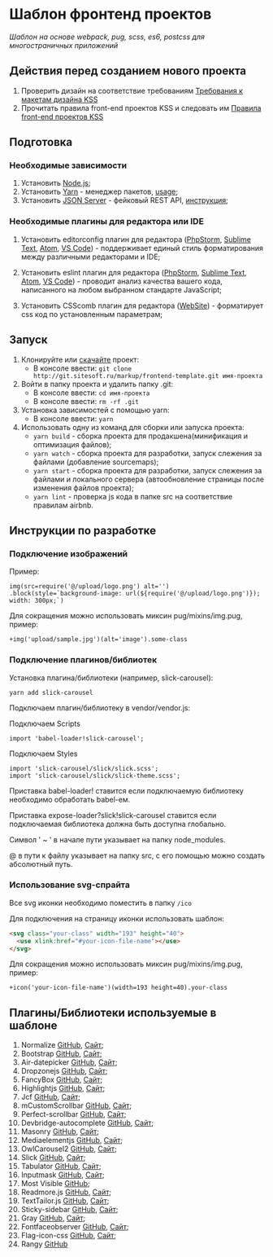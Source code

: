 # Шаблон фронтенд проектов

_Шаблон на основе webpack, pug, scss, es6, postcss для многостраничных приложений_

## Действия перед созданием нового проекта

1.  Проверить дизайн на соответствие требованиям [Требования к макетам дизайна KSS](https://docs.google.com/document/d/1DrQdRloEhhvfxCblvDui9ENhLd6nLcTH1HaYMp0Z8fQ/edit?usp=sharing)
2.  Прочитать правила front-end проектов KSS и следовать им [Правила front-end проектов KSS](https://docs.google.com/document/d/1t-LmUuQL9MmftZR6g3pngkdRn2TTGBfkLYivJuvIutY/edit?usp=sharing)

## Подготовка

### Необходимые зависимости

1.  Установить [Node.js](https://nodejs.org/en/);
2.  Установить [Yarn](https://yarnpkg.com/lang/en/) - менеджер пакетов, [usage](https://yarnpkg.com/en/docs/usage);
3.  Установить [JSON Server](https://github.com/typicode/json-server) - фейковый REST API, [инструкция](https://ruseller.com/lessons.php?rub=32&id=2842);

### Необходимые плагины для редактора или IDE

1.  Установить editorconfig плагин для редактора ([PhpStorm](https://plugins.jetbrains.com/plugin/7294-editorconfig), [Sublime Text](https://packagecontrol.io/packages/EditorConfig), [Atom](https://atom.io/packages/linter-eslint), [VS Code](https://marketplace.visualstudio.com/items?itemName=EditorConfig.EditorConfig)) - поддерживает единый стиль форматирования между различными редакторами и IDE;

2.  Установить eslint плагин для редактора ([PhpStorm](https://www.jetbrains.com/help/phpstorm/eslint.html), [Sublime Text](https://packagecontrol.io/packages/ESLint), [Atom](https://atom.io/packages/editorconfig), [VS Code](https://marketplace.visualstudio.com/items?itemName=dbaeumer.vscode-eslint)) - проводит анализ качества вашего кода, написанного на любом выбранном стандарте JavaScript;

3.  Установить CSScomb плагин для редактора ([WebSite](http://csscomb.com)) - форматирует css код по установленным параметрам;

## Запуск

1.  Клонируйте или [скачайте](http://git.sitesoft.ru/markup/frontend-template.git) проект:
    - В консоле ввести: `git clone http://git.sitesoft.ru/markup/frontend-template.git имя-проекта`
2.  Войти в папку проекта и удалить папку .git:
    - В консоле ввести: `cd имя-проекта`
    - В консоле ввести: `rm -rf .git`
3.  Установка зависимостей с помощью yarn:
    - В консоле ввести: `yarn`
4.  Использовать одну из команд для сборки или запуска проекта:
    - `yarn build` - сборка проекта для продакшена(минификация и оптимизация файлов);
    - `yarn watch` - сборка проекта для разработки, запуск слежения за файлами (добавление sourcemaps);
    - `yarn start` - сборка проекта для разработки, запуск слежения за файлами и локального сервера (автообновление страницы после изменения файлов проекта);
    - `yarn lint` - проверка js кода в папке src на соответствие правилам airbnb.

## Инструкции по разработке

### Подключение изображений

Пример:

```pug
img(src=require('@/upload/logo.png') alt='')
.block(style=`background-image: url(${require('@/upload/logo.png')}); width: 300px;`)
```

Для сокращения можно использовать миксин pug/mixins/img.pug, пример:

```pug
+img('upload/sample.jpg')(alt='image').some-class
```

### Подключение плагинов/библиотек

Установка плагина/библиотеки (например, slick-carousel):

```
yarn add slick-carousel
```

Подключаем плагин/библиотеку в vendor/vendor.js:

Подключаем Scripts

```
import 'babel-loader!slick-carousel';
```

Подключаем Styles

```
import 'slick-carousel/slick/slick.scss';
import 'slick-carousel/slick/slick-theme.scss';
```

Приставка babel-loader! ставится если подключаемую библиотеку необходимо обработать babel-ем.

Приставка expose-loader?slick!slick-carousel ставится если подключаемая библиотека должна быть доступна глобально.

Символ ' ~ ' в начале пути указывает на папку node_modules.

@ в пути к файлу указывает на папку src, с его помощью можно создать абсолютный путь.

### Использование svg-спрайта

Все svg иконки необходимо поместить в папку `/ico`

Для подключения на страницу иконки использовать шаблон:

```html
<svg class="your-class" width="193" height="40">
  <use xlink:href="#your-icon-file-name"></use>
</svg>
```

Для сокращения можно использовать миксин pug/mixins/img.pug, пример:

```pug
+icon('your-icon-file-name')(width=193 height=40).your-class
```

## Плагины/Библиотеки используемые в шаблоне

1.  Normalize [GitHub](https://github.com/necolas/normalize.css/), [Сайт](https://necolas.github.io/normalize.css/);
2.  Bootstrap [GitHub](https://github.com/twbs/bootstrap), [Сайт](https://getbootstrap.com);
3.  Air-datepicker [GitHub](https://github.com/t1m0n/air-datepicker), [Сайт](http://t1m0n.name/air-datepicker/docs/index-ru.html);
4.  Dropzonejs [GitHub](https://github.com/enyo/dropzone/), [Сайт](http://www.dropzonejs.com);
5.  FancyBox [GitHub](https://github.com/fancyapps/fancyBox), [Сайт](http://fancyapps.com/fancybox/);
6.  Highlightjs [GitHub](https://github.com/isagalaev/highlight.js), [Сайт](http://highlightjs.readthedocs.io/en/latest/);
7.  Jcf [GitHub](https://github.com/w3co/jcf), [Сайт](https://www.psd2html.com/js-custom-forms/#demo/);
8.  mCustomScrollbar [GitHub](https://github.com/malihu/malihu-custom-scrollbar-plugin), [Сайт](http://manos.malihu.gr/jquery-custom-content-scroller/#get-started-section);
9.  Perfect-scrollbar [GitHub](https://github.com/utatti/perfect-scrollbar), [Сайт](http://utatti.github.io/perfect-scrollbar/);
10. Devbridge-autocomplete [GitHub](https://github.com/devbridge/jQuery-Autocomplete), [Сайт](https://www.devbridge.com/sourcery/components/jquery-autocomplete/);
11. Masonry [GitHub](https://github.com/desandro/masonry), [Сайт](https://masonry.desandro.com);
12. Mediaelementjs [GitHub](https://github.com/mediaelement/mediaelement), [Сайт](http://www.mediaelementjs.com);
13. OwlCarousel2 [GitHub](https://github.com/OwlCarousel2/OwlCarousel2), [Сайт](https://owlcarousel2.github.io/OwlCarousel2/);
14. Slick [GitHub](https://github.com/kenwheeler/slick/), [Сайт](http://kenwheeler.github.io/slick);
15. Tabulator [GitHub](https://github.com/olifolkerd/tabulator), [Сайт](http://tabulator.info);
16. Inputmask [GitHub](https://github.com/RobinHerbots/Inputmask), [Сайт](http://robinherbots.github.io/Inputmask/);
17. Most Visible [GitHub](https://github.com/andyexeter/most-visible);
18. Readmore.js [GitHub](https://github.com/jedfoster/Readmore.js), [Сайт](http://jedfoster.com/Readmore.js/);
19. TextTailor.js [GitHub](https://github.com/jpntex/TextTailor.js/), [Сайт](http://jpntex.github.io/TextTailor.js/);
20. Sticky-sidebar [GitHub](https://github.com/abouolia/sticky-sidebar), [Сайт](https://abouolia.github.io/sticky-sidebar/);
21. Gray [GitHub](https://github.com/karlhorky/gray), [Сайт](https://work.karlhorky.com/gray/);
22. Fontfaceobserver [GitHub](https://github.com/bramstein/fontfaceobserver), [Сайт](https://fontfaceobserver.com);
23. Flag-icon-css [GitHub](https://github.com/lipis/flag-icon-css), [Сайт](http://flag-icon-css.lip.is);
24. Rangy [GitHub](https://github.com/timdown/rangy)
